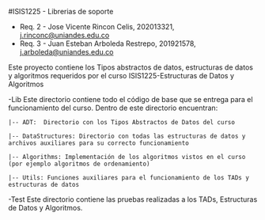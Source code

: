 #ISIS1225 - Librerias de soporte

* Req. 2 - Jose Vicente Rincon Celis, 202013321, j.rinconc@uniandes.edu.co
* Req. 3 - Juan Esteban Arboleda Restrepo, 201921578, j.arboleda@uniandes.edu.co

Este proyecto contiene los Tipos abstractos de datos, estructuras de datos y algoritmos requeridos por el curso ISIS1225-Estructuras de Datos y Algoritmos

-Lib
Este directorio contiene todo el código de base que se entrega para el funcionamiento del curso.  Dentro de este directorio encuentran:
    
    |-- ADT:  Directorio con los Tipos Abstractos de Datos del curso

    |-- DataStructures: Directorio con todas las estructuras de datos y archivos auxiliares para su correcto funcionamiento

    |-- Algorithms: Implementación de los algoritmos vistos en el curso (por ejemplo algoritmos de ordenamiento)

    |-- Utils: Funciones auxiliares para el funcionamiento de los TADs y estructuras de datos

-Test
Este directorio contiene las pruebas realizadas a los TADs, Estructuras de Datos y Algoritmos.

# 
